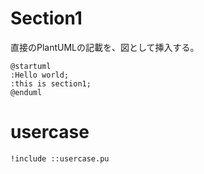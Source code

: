 # Section1
直接のPlantUMLの記載を、図として挿入する。
```plantuml
@startuml
:Hello world;
:this is section1;
@enduml
```

# usercase
```plantuml
!include ::usercase.pu
```